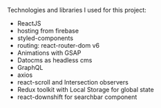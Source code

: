 Technologies and libraries I used for this project:
- ReactJS
- hosting from firebase
- styled-components
- routing: react-router-dom v6
- Animations with GSAP
- Datocms as headless cms
- GraphQL
- axios
- react-scroll and Intersection observers
- Redux toolkit with Local Storage for global state
- react-downshift for searchbar component
